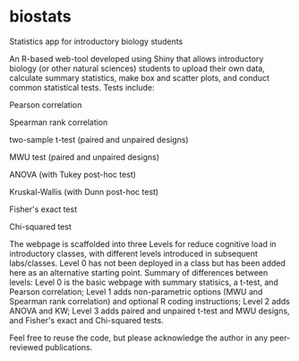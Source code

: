 # biostats
Statistics app for introductory biology students

An R-based web-tool developed using Shiny that allows introductory biology (or other natural sciences) students to upload their own data, calculate summary statistics, make box and scatter plots, and conduct common statistical tests. Tests include:

Pearson correlation

Spearman rank correlation

two-sample t-test (paired and unpaired designs)

MWU test (paired and unpaired designs)

ANOVA (with Tukey post-hoc test)

Kruskal-Wallis (with Dunn post-hoc test)

Fisher's exact test

Chi-squared test

The webpage is scaffolded into three Levels for reduce cognitive load in introductory classes, with different levels introduced in subsequent labs/classes. Level 0 has not been deployed in a class but has been added here as an alternative starting point. Summary of differences between levels:
    Level 0 is the basic webpage with summary statisics, a t-test, and Pearson correlation;
    Level 1 adds non-parametric options (MWU and Spearman rank correlation) and optional R coding instructions;
    Level 2 adds ANOVA and KW;
    Level 3 adds paired and unpaired t-test and MWU designs, and Fisher's exact and Chi-squared tests.
    
Feel free to reuse the code, but please acknowledge the author in any peer-reviewed publications. 
